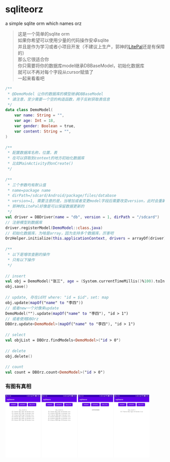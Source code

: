 # sqliteorz

a simple sqlite orm which names orz

> 这是一个简单的sqlite orm  
> 如果你希望可以使用少量的代码操作安卓sqlite   
> 并且是作为学习或者小项目开发（不建议上生产，郭神的[LitePal](https://github.com/guolindev/LitePal)还是有保障的）  
> 那么它很适合你   
> 你只需要将你的数据库model继承DBBaseModel，初始化数据库   
> 就可以不再对每个字段从cursor赋值了   
> 一起来看看吧  


```kotlin
/**
 * @DemoModel 让你的数据库的模型继承DBBaseModel
 * 请注意，至少需要一个空的构造函数，用于反射获取表信息
 */
data class DemoModel(
    var name: String = "",
    var age: Int = 18,
    var gender: Boolean = true,
    var content: String = "",
)

/**
 * 配置数据库名称，位置，表
 * 在可以获取到context的地方初始化数据库
 * 比如MainActivity的onCreate()
 */

/**
 * 三个参数均有默认值
 * name=package name
 * dirPath=/sdcard/Android/package/files/database
 * version=1, 需要注意的是，当增加或者变更model字段后需要改变version，此时会重新创建数据库，数据丢失
 * 郭神的LitePal好像是可以保留数据更新的
 */
val driver = DBDriver(name = "db", version = 1, dirPath = "/sdcard")
// 注册模型到数据库
driver.registerModel(DemoModel::class.java)
// 初始化数据库，为啥是array，因为支持多个数据库，厉害吧
OrzHelper.initialize(this.applicationContext, drivers = arrayOf(driver))

/**
 * 以下是增改查删的操作
 * 只有以下操作
 */

// insert
val obj = DemoModel("张三", age = (System.currentTimeMillis()%100).toInt())
obj.save()

// update, 存在id时 where: "id = $id"，set: map
obj.update(mapOf("name" to "李四"))
// 或者new一个对像来update
DemoModel("").update(mapOf("name" to "李四"), "id > 1")
// 或者使用DBOrz
DBOrz.update<DemoModel>(mapOf("name" to "李四"), "id > 1")

// select
val objList = DBOrz.findModels<DemoModel>("id > 0")

// delete
obj.delete()

// count
val count = DBOrz.count<DemoModel>("id > 0")

```




### 有图有真相
<div style="display: inline-block;">
<img  src="https://raw.githubusercontent.com/lawnvi/sqliteorz/main/.github/images/1.jpg" width="22%" />
<img  src="https://raw.githubusercontent.com/lawnvi/sqliteorz/main/.github/images/2.jpg" width="22%" />
<img  src="https://raw.githubusercontent.com/lawnvi/sqliteorz/main/.github/images/3.jpg" width="22%"/>
<img  src="https://raw.githubusercontent.com/lawnvi/sqliteorz/main/.github/images/4.jpg" width="22%">
</div>